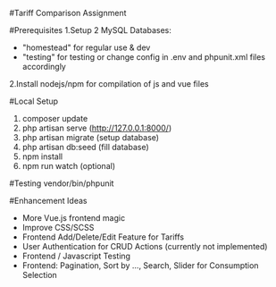 #Tariff Comparison Assignment

#Prerequisites
1.Setup 2 MySQL Databases:
- "homestead" for regular use & dev
- "testing" for testing
or change config in .env and phpunit.xml files accordingly

2.Install nodejs/npm for compilation of js and vue files

#Local Setup
1. composer update
2. php artisan serve (http://127.0.0.1:8000/)
3. php artisan migrate (setup database)
4. php artisan db:seed (fill database)
5. npm install
6. npm run watch (optional)

#Testing
vendor/bin/phpunit

#Enhancement Ideas
- More Vue.js frontend magic
- Improve CSS/SCSS
- Frontend Add/Delete/Edit Feature for Tariffs
- User Authentication for CRUD Actions (currently not implemented)
- Frontend / Javascript Testing
- Frontend: Pagination, Sort by ..., Search, Slider for Consumption Selection